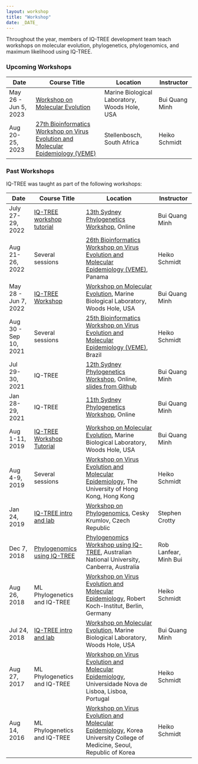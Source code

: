 ```yaml
---
layout: workshop
title: "Workshop"
date: _DATE_
---
```


Throughout the year, members of IQ-TREE development team teach workshops on molecular evolution, phylogenetics, phylogenomics, and maximum likelihood using IQ-TREE.

### Upcoming Workshops


| Date |  Course Title | Location | Instructor |
|------|---------------|----------------------------|-------------|
| May 26 - Jun 5, 2023 | [Workshop on Molecular Evolution](https://molevolworkshop.github.io) | Marine Biological Laboratory, Woods Hole, USA | Bui Quang Minh |
| Aug 20-25, 2023 | [27th Bioinformatics Workshop on Virus Evolution and Molecular Epidemiology (VEME)](https://veme.climade.health/27th-international-bioinformatics-workshop-on-virus-evolution-and-molecular-epidemiology-veme/) | Stellenbosch, South Africa | Heiko Schmidt |

### Past Workshops

IQ-TREE was taught as part of the following workshops:

| Date |  Course Title | Location | Instructor |
|------|---------------|----------------------------|-------------|
| July 27-29, 2022 | [IQ-TREE workshop tutorial](sydney2022) | [13th Sydney Phylogenetics Workshop](https://meep.sydney.edu.au/workshops/), Online | Bui Quang Minh |
| Aug 21-26, 2022 | Several sessions | [26th Bioinformatics Workshop on Virus Evolution and Molecular Epidemiology (VEME)](https://rega.kuleuven.be/cev/veme-workshop/2022), Panama | Heiko Schmidt |
| May 28 - Jun 7, 2022 | [IQ-TREE Workshop](molevol2022) | [Workshop on Molecular Evolution](https://molevolworkshop.github.io), Marine Biological Laboratory, Woods Hole, USA | Bui Quang Minh |
| Aug 30 - Sep 10, 2021 | Several sessions | [25th Bioinformatics Workshop on Virus Evolution and Molecular Epidemiology (VEME)](https://rega.kuleuven.be/cev/veme-workshop/2021), Brazil | Heiko Schmidt |
| Jul 29-30, 2021 | IQ-TREE | [12th Sydney Phylogenetics Workshop](https://meep.sydney.edu.au/workshops/), Online, [slides from Github](https://github.com/simon-ho/SydneyPhyloWorkshop) | Bui Quang Minh |
| Jan 28-29, 2021 | IQ-TREE | [11th Sydney Phylogenetics Workshop](https://meep.sydney.edu.au/workshops/), Online | Bui Quang Minh |
| Aug 1-11, 2019 | [IQ-TREE Workshop Tutorial](molevol2019) | [Workshop on Molecular Evolution](https://molevol.mbl.edu), Marine Biological Laboratory, Woods Hole, USA | Bui Quang Minh |
| Aug 4-9, 2019 | Several sessions | [Workshop on Virus Evolution and Molecular Epidemiology](https://rega.kuleuven.be/cev/veme-workshop/2019), The University of Hong Kong, Hong Kong | Heiko Schmidt |
| Jan 24, 2019 | [IQ-TREE intro and lab](ck2019) | [Workshop on Phylogenomics](http://evomics.org/workshops/2019-workshop-on-phylogenomics-cesky-krumlov/), Cesky Krumlov, Czech Republic | Stephen Crotty |
| Dec 7, 2018 | [Phylogenomics using IQ-TREE](anu2018) | [Phylogenomics Workshop using IQ-TREE](http://cba.anu.edu.au/news-events/phylogenomics-workshop-using-iq-tree), Australian National University, Canberra, Australia | Rob Lanfear, Minh Bui |
| Aug 26, 2018 | ML Phylogenetics and IQ-TREE | [Workshop on Virus Evolution and Molecular Epidemiology](https://rega.kuleuven.be/cev/veme-workshop/2018), Robert Koch-Institut, Berlin, Germany | Heiko Schmidt |
| Jul 24, 2018 | [IQ-TREE intro and lab](molevol2018) | [Workshop on Molecular Evolution](https://molevol.mbl.edu), Marine Biological Laboratory, Woods Hole, USA | Bui Quang Minh |
| Aug 27, 2017 | ML Phylogenetics and IQ-TREE | [Workshop on Virus Evolution and Molecular Epidemiology](https://rega.kuleuven.be/cev/veme-workshop/2017), Universidade Nova de Lisboa, Lisboa, Portugal | Heiko Schmidt |
| Aug 14, 2016 | ML Phylogenetics and IQ-TREE | [Workshop on Virus Evolution and Molecular Epidemiology](https://rega.kuleuven.be/cev/veme-workshop/2016), Korea University College of Medicine, Seoul, Republic of Korea | Heiko Schmidt |

